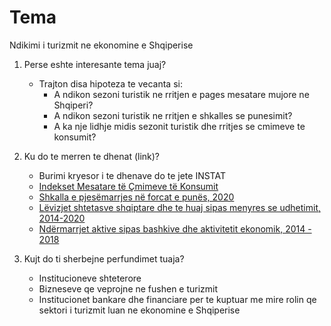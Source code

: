 # Tema

Ndikimi i turizmit ne ekonomine e Shqiperise


1. Perse eshte interesante tema juaj?
    - Trajton disa hipoteza te vecanta si:
        - A ndikon sezoni turistik ne rritjen e pages mesatare mujore ne Shqiperi?
        - A ndikon sezoni turistik ne rritjen e shkalles se punesimit?
        - A ka nje lidhje midis sezonit turistik dhe rritjes se cmimeve te konsumit?

2. Ku do te merren te dhenat (link)?
    - Burimi kryesor i te dhenave do te jete INSTAT
    - [Indekset Mesatare të Çmimeve të Konsumit](http://www.instat.gov.al/media/7997/tb1.xlsx)
    - [Shkalla e pjesëmarrjes në forcat e punës, 2020](http://www.instat.gov.al/media/8228/tab-7.xlsx)
    - [Lëvizjet shtetasve shqiptare dhe te huaj sipas menyres se udhetimit, 2014-2020](http://www.instat.gov.al/media/7951/tab-2.xlsx)
    - [Ndërmarrjet aktive sipas bashkive dhe aktivitetit ekonomik, 2014 - 2018](http://www.instat.gov.al/media/3810/01_bashkive-dhe-aktivitetit-ekonomik.xlsx)

3. Kujt do ti sherbejne perfundimet tuaja?
    - Institucioneve shteterore
    - Bizneseve qe veprojne ne fushen e turizmit 
    - Institucionet bankare dhe financiare per te kuptuar me mire rolin qe sektori i turizmit luan ne ekonomine e Shqiperise
